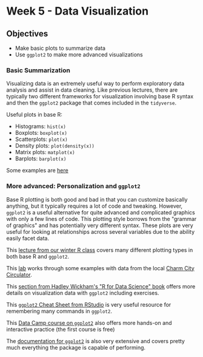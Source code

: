 # Week 5 - Data Visualization

## Objectives

- Make basic plots to summarize data
- Use `ggplot2` to make more advanced visualizations

### Basic Summarization

Visualizing data is an extremely useful way to perform exploratory data analysis and assist in data cleaning. Like previous lectures, there are typically two different frameworks for visualization involving base R syntax and then the `ggplot2` package that comes included in the `tidyverse`. 

Useful plots in base R:
- Histograms: `hist(x)` 
- Boxplots: `boxplot(x)`
- Scatterplots: `plot(x)`
- Density plots: `plot(density(x))`
- Matrix plots: `matplot(x)`
- Barplots: `barplot(x)`

Some examples are [here](http://www.statmethods.net/graphs/index.html)

### More advanced: Personalization and `ggplot2`

Base R plotting is both good and bad in that you can customize basically anything, but it typically requires a lot of code and tweaking. However, `ggplot2` is a useful alternative for quite advanced and complicated graphics with only a few lines of code. This plotting style borrows from the "grammar of graphics" and has potentially very different syntax. These plots are very useful for looking at relationships across several variables due to the ability easily facet data. 

This [lecture from our winter R class](http://aejaffe.com/winterR_2017//Data_Visualization/lecture/Data_Visualization.html) covers many different plotting types in both base R and `ggplot2`.

This [lab](http://aejaffe.com/winterR_2017//Data_Visualization/lab/Data_Visualization_Lab.R) works through some examples with data from the local [Charm City Circulator](http://www.charmcitycirculator.com/). 

This [section from Hadley Wickham's "R for Data Science" book](http://r4ds.had.co.nz/data-visualisation.html) offers more details on visualization data with `ggplot2` including exercises.

This [`ggplot2` Cheat Sheet from RStudio](https://www.rstudio.com/wp-content/uploads/2015/03/ggplot2-cheatsheet.pdf) is very useful resource for remembering many commands in `ggplot2`.

This [Data Camp course on `ggplot2`](https://www.datacamp.com/courses/data-visualization-with-ggplot2-1) also offers more hands-on and interactive practice (the first course is free)

The [documentation for `ggplot2`](http://ggplot2.tidyverse.org/reference/) is also very extensive and covers pretty much everything the package is capable of performing. 